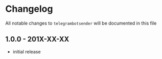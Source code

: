 # Changelog

All notable changes to `telegrambotsender` will be documented in this file

## 1.0.0 - 201X-XX-XX

- initial release
